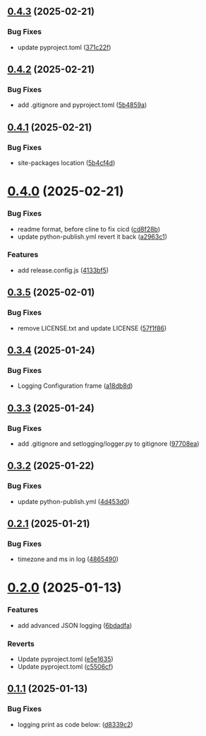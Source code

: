 ## [0.4.3](https://github.com/JieYanTIBCO/setlogging/compare/v0.4.2...v0.4.3) (2025-02-21)


### Bug Fixes

* update pyproject.toml ([371c22f](https://github.com/JieYanTIBCO/setlogging/commit/371c22fcddbd7a6e0f31203265024f1b3c562db2))

## [0.4.2](https://github.com/JieYanTIBCO/setlogging/compare/v0.4.1...v0.4.2) (2025-02-21)


### Bug Fixes

* add .gitignore and pyproject.toml ([5b4859a](https://github.com/JieYanTIBCO/setlogging/commit/5b4859ae7012df393af7c2f82072c34b41f1aed1))

## [0.4.1](https://github.com/JieYanTIBCO/setlogging/compare/v0.4.0...v0.4.1) (2025-02-21)


### Bug Fixes

* site-packages location ([5b4cf4d](https://github.com/JieYanTIBCO/setlogging/commit/5b4cf4d8d403c292d9bb7ac6a11db2cafb8cdcc5))

# [0.4.0](https://github.com/JieYanTIBCO/setlogging/compare/v0.3.5...v0.4.0) (2025-02-21)


### Bug Fixes

* readme format, before cline to fix cicd ([cd8f28b](https://github.com/JieYanTIBCO/setlogging/commit/cd8f28b3b243032d410455a46bcf75beb2b3a8a9))
* update python-publish.yml revert it back ([a2963c1](https://github.com/JieYanTIBCO/setlogging/commit/a2963c1949160405055e695dcc6fe0c616af2b1c))


### Features

* add release.config.js ([4133bf5](https://github.com/JieYanTIBCO/setlogging/commit/4133bf5c9ae5cee18f00f5824869bad525d95c73))

## [0.3.5](https://github.com/JieYanTIBCO/setlogging/compare/v0.3.4...v0.3.5) (2025-02-01)


### Bug Fixes

* remove LICENSE.txt and update LICENSE ([57f1f86](https://github.com/JieYanTIBCO/setlogging/commit/57f1f86825e363799d2b854e7bf9b262decb3a09))

## [0.3.4](https://github.com/JieYanTIBCO/setlogging/compare/v0.3.3...v0.3.4) (2025-01-24)


### Bug Fixes

* Logging Configuration frame ([a18db8d](https://github.com/JieYanTIBCO/setlogging/commit/a18db8de511a505c5d48f52554b8f170f7394ebb))

## [0.3.3](https://github.com/JieYanTIBCO/setlogging/compare/v0.3.2...v0.3.3) (2025-01-24)


### Bug Fixes

* add .gitignore and setlogging/logger.py to gitignore ([97708ea](https://github.com/JieYanTIBCO/setlogging/commit/97708eabc6242ee6d26d7481328a4a74572a5752))

## [0.3.2](https://github.com/JieYanTIBCO/setlogging/compare/v0.3.1...v0.3.2) (2025-01-22)


### Bug Fixes

* update python-publish.yml ([4d453d0](https://github.com/JieYanTIBCO/setlogging/commit/4d453d04a00a1acedd9b61c537c88f0a35c1ccd9))

## [0.2.1](https://github.com/JieYanTIBCO/setlogging/compare/v0.2.0...v0.2.1) (2025-01-21)


### Bug Fixes

* timezone and ms in log ([4865490](https://github.com/JieYanTIBCO/setlogging/commit/4865490b69bf952a7bbc8ebb20ae3033ccf95190))

# [0.2.0](https://github.com/JieYanTIBCO/setlogging/compare/v0.1.1...v0.2.0) (2025-01-13)


### Features

* add advanced JSON logging ([6bdadfa](https://github.com/JieYanTIBCO/setlogging/commit/6bdadfa1054785239ecbf38a6fbcb6741ab931fa))


### Reverts

* Update pyproject.toml ([e5e1635](https://github.com/JieYanTIBCO/setlogging/commit/e5e163521035f19ea12dca1ed0c19beaed67ed14))
* Update pyproject.toml ([c5506cf](https://github.com/JieYanTIBCO/setlogging/commit/c5506cf2b09f2c39f228b961a9c6883e47dd25ff))

## [0.1.1](https://github.com/JieYanTIBCO/setlogging/compare/v0.1.0...v0.1.1) (2025-01-13)


### Bug Fixes

* logging print as code below: ([d8339c2](https://github.com/JieYanTIBCO/setlogging/commit/d8339c2a64ce0af27b45ceefb10ae2e2bbd3b7a9))
